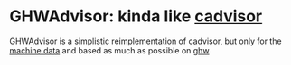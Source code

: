 # GHWAdvisor: kinda like [cadvisor](https://github.com/google/cadvisor)

GHWAdvisor is a simplistic reimplementation of cadvisor, but only for the [machine data](https://github.com/google/cadvisor/blob/master/info/v2/machine.go) and based as much as possible on [ghw](https://github.com/jaypipes/ghw)
